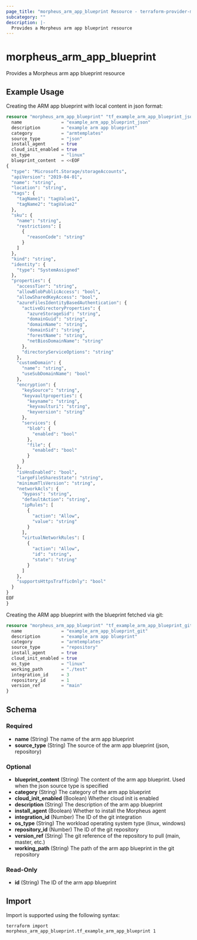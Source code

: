 ```yaml
---
page_title: "morpheus_arm_app_blueprint Resource - terraform-provider-morpheus"
subcategory: ""
description: |-
  Provides a Morpheus arm app blueprint resource
---
```


# morpheus_arm_app_blueprint

Provides a Morpheus arm app blueprint resource

## Example Usage

Creating the ARM app blueprint with local content in json format:

```terraform
resource "morpheus_arm_app_blueprint" "tf_example_arm_app_blueprint_json" {
  name               = "example_arm_app_blueprint_json"
  description        = "example arm app blueprint"
  category           = "armtemplates"
  source_type        = "json"
  install_agent      = true
  cloud_init_enabled = true
  os_type            = "linux"
  blueprint_content  = <<EOF
{
  "type": "Microsoft.Storage/storageAccounts",
  "apiVersion": "2019-04-01",
  "name": "string",
  "location": "string",
  "tags": {
    "tagName1": "tagValue1",
    "tagName2": "tagValue2"
  },
  "sku": {
    "name": "string",
    "restrictions": [
      {
        "reasonCode": "string"
      }
    ]
  },
  "kind": "string",
  "identity": {
    "type": "SystemAssigned"
  },
  "properties": {
    "accessTier": "string",
    "allowBlobPublicAccess": "bool",
    "allowSharedKeyAccess": "bool",
    "azureFilesIdentityBasedAuthentication": {
      "activeDirectoryProperties": {
        "azureStorageSid": "string",
        "domainGuid": "string",
        "domainName": "string",
        "domainSid": "string",
        "forestName": "string",
        "netBiosDomainName": "string"
      },
      "directoryServiceOptions": "string"
    },
    "customDomain": {
      "name": "string",
      "useSubDomainName": "bool"
    },
    "encryption": {
      "keySource": "string",
      "keyvaultproperties": {
        "keyname": "string",
        "keyvaulturi": "string",
        "keyversion": "string"
      },
      "services": {
        "blob": {
          "enabled": "bool"
        },
        "file": {
          "enabled": "bool"
        }
      }
    },
    "isHnsEnabled": "bool",
    "largeFileSharesState": "string",
    "minimumTlsVersion": "string",
    "networkAcls": {
      "bypass": "string",
      "defaultAction": "string",
      "ipRules": [
        {
          "action": "Allow",
          "value": "string"
        }
      ],
      "virtualNetworkRules": [
        {
          "action": "Allow",
          "id": "string",
          "state": "string"
        }
      ]
    },
    "supportsHttpsTrafficOnly": "bool"
  }
}
EOF
}
```

Creating the ARM app blueprint with the blueprint fetched via git:

```terraform
resource "morpheus_arm_app_blueprint" "tf_example_arm_app_blueprint_git" {
  name               = "example_arm_app_blueprint_git"
  description        = "example arm app blueprint"
  category           = "armtemplates"
  source_type        = "repository"
  install_agent      = true
  cloud_init_enabled = true
  os_type            = "linux"
  working_path       = "./test"
  integration_id     = 3
  repository_id      = 1
  version_ref        = "main"
}
```

<!-- schema generated by tfplugindocs -->
## Schema

### Required

- **name** (String) The name of the arm app blueprint
- **source_type** (String) The source of the arm app blueprint (json, repository)

### Optional

- **blueprint_content** (String) The content of the arm app blueprint. Used when the json source type is specified
- **category** (String) The category of the arm app blueprint
- **cloud_init_enabled** (Boolean) Whether cloud init is enabled
- **description** (String) The description of the arm app blueprint
- **install_agent** (Boolean) Whether to install the Morpheus agent
- **integration_id** (Number) The ID of the git integration
- **os_type** (String) The workload operating system type (linux, windows)
- **repository_id** (Number) The ID of the git repository
- **version_ref** (String) The git reference of the repository to pull (main, master, etc.)
- **working_path** (String) The path of the arm app blueprint in the git repository

### Read-Only

- **id** (String) The ID of the arm app blueprint

## Import

Import is supported using the following syntax:

```shell
terraform import morpheus_arm_app_blueprint.tf_example_arm_app_blueprint 1
```
